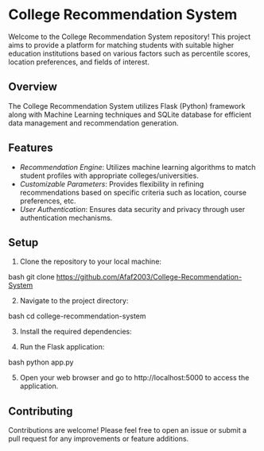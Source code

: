 # College Recommendation System

Welcome to the College Recommendation System repository! This project aims to provide a platform for matching students with suitable higher education institutions based on various factors such as percentile scores, location preferences, and fields of interest.

## Overview

The College Recommendation System utilizes Flask (Python) framework along with Machine Learning techniques and SQLite database for efficient data management and recommendation generation.

## Features

- *Recommendation Engine*: Utilizes machine learning algorithms to match student profiles with appropriate colleges/universities.
- *Customizable Parameters*: Provides flexibility in refining recommendations based on specific criteria such as location, course preferences, etc.
- *User Authentication*: Ensures data security and privacy through user authentication mechanisms.

## Setup

1. Clone the repository to your local machine:

bash
git clone https://github.com/Afaf2003/College-Recommendation-System


2. Navigate to the project directory:

bash
cd college-recommendation-system


3. Install the required dependencies:


4. Run the Flask application:

bash
python app.py


5. Open your web browser and go to http://localhost:5000 to access the application.



## Contributing

Contributions are welcome! Please feel free to open an issue or submit a pull request for any improvements or feature additions.
